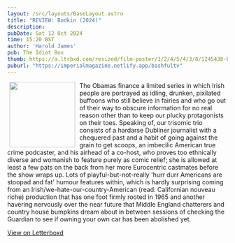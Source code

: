 ```yaml
---
layout: /src/layouts/BaseLayout.astro
title: "REVIEW: Bodkin (2024)"
description: 
pubDate: Sat 12 Oct 2024
time: 15:20 BST
author: 'Harold James'
pub: The Idiot Box
thumb: https://a.ltrbxd.com/resized/film-poster/1/2/4/5/4/3/8/1245438-bodkin-0-2000-0-3000-crop.jpg?v=e22b0462dc
puburl: "https://imperialmagazine.netlify.app/bashfultv"
---
```

<img src="https://a.ltrbxd.com/resized/film-poster/1/2/4/5/4/3/8/1245438-bodkin-0-2000-0-3000-crop.jpg?v=e22b0462dc" style="width:150px;height:auto;float:left;padding-right:10px;padding-left:5px;">

The Obamas finance a limited series in which Irish people are portrayed as idling, drunken, pixilated buffoons who still believe in fairies and who go out of their way to obscure information for no real reason other than to keep our plucky protagonists on their toes. Speaking of, our trisomic trio consists of a hardarse Dubliner journalist with a chequered past and a habit of going against the grain to get scoops, an imbecilic American true crime podcaster, and his airhead of a co-host, who proves too ethnically diverse and womanish to feature purely as comic relief; she is allowed at least a few pats on the back from her more Eurocentric castmates before the show wraps up. Lots of playful-but-not-really 'hurr durr Americans are stoopad and fat' humour features within, which is hardly surprising coming from an Irish/we-hate-our-country-American (read: Californian nouveau riche) production that has one foot firmly rooted in 1965 and another havering nervously over the near future that Middle England chatterers and country house bumpkins dream about in between sessions of checking the Guardian to see if owning your own car has been abolished yet.

<a href="https://letterboxd.com/for_you_bruce/film/bodkin/" target="_blank" rel="noopener noreferrer">View on Letterboxd</a>